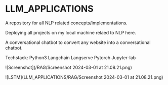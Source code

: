 # LLM_APPLICATIONS
A repository for all NLP related concepts/implementations.

Deploying all projects on my local machine relaed to NLP here. 



A conversational chatbot to convert any website into a conversational chatbot.

Techstack:
Python3
Langchain
Langserve
Pytorch
Jupyter-lab

![Screenshot](/RAG/Screenshot 2024-03-01 at 21.08.21.png)


![LSTM](LLM_APPLICATIONS/RAG/Screenshot 2024-03-01 at 21.08.21.png)

